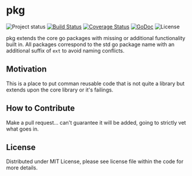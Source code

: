 # pkg
![Project status](https://img.shields.io/badge/version-4.0.0-green.svg)
[![Build Status](https://travis-ci.org/go-playground/pkg.svg?branch=master)](https://travis-ci.org/go-playground/pkg)
[![Coverage Status](https://coveralls.io/repos/github/go-playground/pkg/badge.svg?branch=master)](https://coveralls.io/github/go-playground/pkg?branch=master)
[![GoDoc](https://godoc.org/github.com/go-playground/pkg?status.svg)](https://godoc.org/github.com/go-playground/pkg)
![License](https://img.shields.io/dub/l/vibe-d.svg)

pkg extends the core go packages with missing or additional functionality built in. All packages correspond to the std go package name with an additional suffix of `ext` to avoid naming conflicts.

Motivation
----------
This is a place to put comman reusable code that is not quite a library but extends upon the core library or it's failings.

How to Contribute
------

Make a pull request... can't guarantee it will be added, going to strictly vet what goes in.

License
------
Distributed under MIT License, please see license file within the code for more details.
